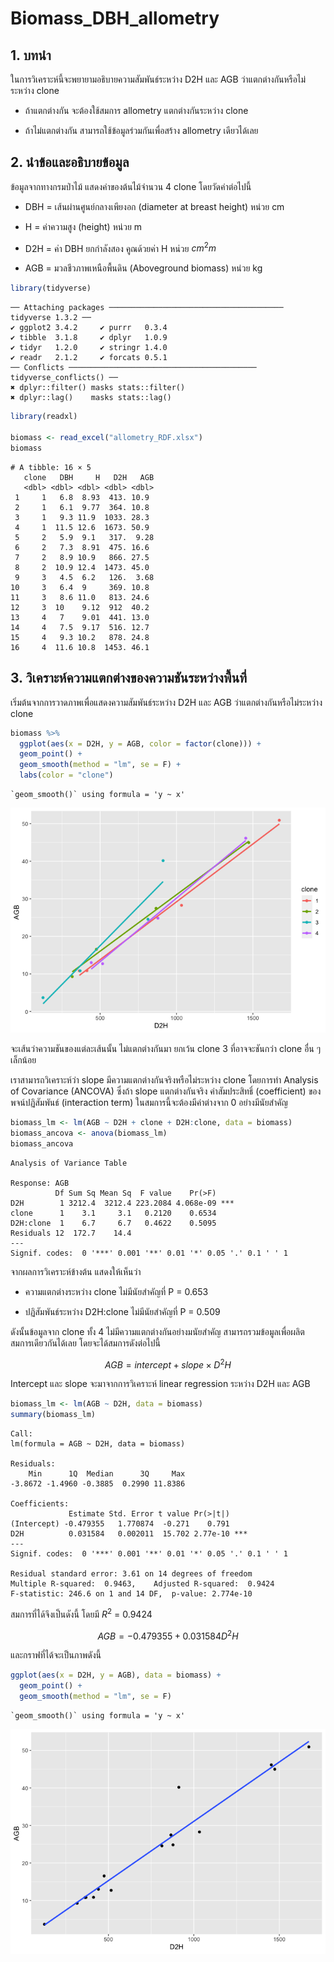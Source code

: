 # Biomass_DBH_allometry

## 1. บทนำ

ในการวิเคราะห์นี้จะพยายามอธิบายความสัมพันธ์ระหว่าง D2H และ AGB
ว่าแตกต่างกันหรือไม่ระหว่าง clone

- ถ้าแตกต่างกัน จะต้องใช้สมการ allometry แตกต่างกันระหว่าง clone

- ถ้าไม่แตกต่างกัน สามารถใช้ข้อมูลร่วมกันเพื่อสร้าง allometry เดียวได้เลย

## 2. นำข้อและอธิบายข้อมูล

ข้อมูลจากทางกรมป่าไม้ แสดงค่าของต้นไม้จำนวน 4 clone โดยวัดค่าต่อไปนี้

- DBH = เส้นผ่านศูนย์กลางเพียงอก (diameter at breast height) หน่วย cm

- H = ค่าความสูง (height) หน่วย m

- D2H = ค่า DBH ยกกำลังสอง คูณด้วยค่า H หน่วย $cm^2m$

- AGB = มวลชีวภาพเหนือพื้นดิน (Aboveground biomass) หน่วย kg

``` r
library(tidyverse)
```

    ── Attaching packages ─────────────────────────────────────── tidyverse 1.3.2 ──
    ✔ ggplot2 3.4.2     ✔ purrr   0.3.4
    ✔ tibble  3.1.8     ✔ dplyr   1.0.9
    ✔ tidyr   1.2.0     ✔ stringr 1.4.0
    ✔ readr   2.1.2     ✔ forcats 0.5.1
    ── Conflicts ────────────────────────────────────────── tidyverse_conflicts() ──
    ✖ dplyr::filter() masks stats::filter()
    ✖ dplyr::lag()    masks stats::lag()

``` r
library(readxl)

biomass <- read_excel("allometry_RDF.xlsx")
biomass
```

    # A tibble: 16 × 5
       clone   DBH     H   D2H   AGB
       <dbl> <dbl> <dbl> <dbl> <dbl>
     1     1   6.8  8.93  413. 10.9 
     2     1   6.1  9.77  364. 10.8 
     3     1   9.3 11.9  1033. 28.3 
     4     1  11.5 12.6  1673. 50.9 
     5     2   5.9  9.1   317.  9.28
     6     2   7.3  8.91  475. 16.6 
     7     2   8.9 10.9   866. 27.5 
     8     2  10.9 12.4  1473. 45.0 
     9     3   4.5  6.2   126.  3.68
    10     3   6.4  9     369. 10.8 
    11     3   8.6 11.0   813. 24.6 
    12     3  10    9.12  912  40.2 
    13     4   7    9.01  441. 13.0 
    14     4   7.5  9.17  516. 12.7 
    15     4   9.3 10.2   878. 24.8 
    16     4  11.6 10.8  1453. 46.1 

## 3. วิเคราะห์ความแตกต่างของความชันระหว่างพื้นที่

เริ่มต้นจากการวาดภาพเพื่อแสดงความสัมพันธ์ระหว่าง D2H และ AGB
ว่าแตกต่างกันหรือไม่ระหว่าง clone

``` r
biomass %>% 
  ggplot(aes(x = D2H, y = AGB, color = factor(clone))) +
  geom_point() +
  geom_smooth(method = "lm", se = F) +
  labs(color = "clone")
```

    `geom_smooth()` using formula = 'y ~ x'

![](D2H_AGB_allometry_files/figure-commonmark/unnamed-chunk-2-1.png)

จะเส้นว่าความชันของแต่ละเส้นนั้น ไม่แตกต่างกันมา ยกเว้น clone 3 ที่อาจจะชันกว่า clone
อื่น ๆ เล็กน้อย

เราสามารถวิเคราะห์ว่า slope มีความแตกต่างกันจริงหรือไม่ระหว่าง clone โดยการทำ
Analysis of Covariance (ANCOVA) ซึ่งถ้า slope แตกต่างกันจริง ค่าสัมประสิทธิ์
(coefficient) ของพจน์ปฏิสัมพันธ์ (interaction term) ในสมการนี้จะต้องมีค่าต่างจาก 0
อย่างมีนัยสำคัญ

``` r
biomass_lm <- lm(AGB ~ D2H + clone + D2H:clone, data = biomass)
biomass_ancova <- anova(biomass_lm)
biomass_ancova
```

    Analysis of Variance Table

    Response: AGB
              Df Sum Sq Mean Sq  F value    Pr(>F)    
    D2H        1 3212.4  3212.4 223.2084 4.068e-09 ***
    clone      1    3.1     3.1   0.2120    0.6534    
    D2H:clone  1    6.7     6.7   0.4622    0.5095    
    Residuals 12  172.7    14.4                       
    ---
    Signif. codes:  0 '***' 0.001 '**' 0.01 '*' 0.05 '.' 0.1 ' ' 1

จากผลการวิเคราะห์ข้างต้น แสดงให้เห็นว่า

- ความแตกต่างระหว่าง clone ไม่มีนัยสำคัญที่ P = 0.653

- ปฏิสัมพันธ์ระหว่าง D2H:clone ไม่มีนัยสำคัญที่ P = 0.509

ดังนั้นข้อมูลจาก clone ทั้ง 4 ไม่มีความแตกต่างกันอย่างมนัยสำคัญ
สามารถรวมข้อมูลเพื่อผลิตสมการเดียวกันได้เลย โดยจะได้สมการดังต่อไปนี้

$$
AGB = intercept + slope \times D^2H 
$$

Intercept และ slope จะมาจากการวิเคราะห์ linear regression ระหว่าง D2H และ
AGB

``` r
biomass_lm <- lm(AGB ~ D2H, data = biomass)
summary(biomass_lm)
```


    Call:
    lm(formula = AGB ~ D2H, data = biomass)

    Residuals:
        Min      1Q  Median      3Q     Max 
    -3.8672 -1.4960 -0.3885  0.2990 11.8386 

    Coefficients:
                 Estimate Std. Error t value Pr(>|t|)    
    (Intercept) -0.479355   1.770874  -0.271    0.791    
    D2H          0.031584   0.002011  15.702 2.77e-10 ***
    ---
    Signif. codes:  0 '***' 0.001 '**' 0.01 '*' 0.05 '.' 0.1 ' ' 1

    Residual standard error: 3.61 on 14 degrees of freedom
    Multiple R-squared:  0.9463,    Adjusted R-squared:  0.9424 
    F-statistic: 246.6 on 1 and 14 DF,  p-value: 2.774e-10

สมการที่ได้จึงเป็นดังนี้ โดยมี $R^2$ = 0.9424

$$
AGB = -0.479355 + 0.031584 D^2H
$$

และกราฟที่ได้จะเป็นภาพดังนี้

``` r
ggplot(aes(x = D2H, y = AGB), data = biomass) +
  geom_point() +
  geom_smooth(method = "lm", se = F)
```

    `geom_smooth()` using formula = 'y ~ x'

![](D2H_AGB_allometry_files/figure-commonmark/unnamed-chunk-6-1.png)
